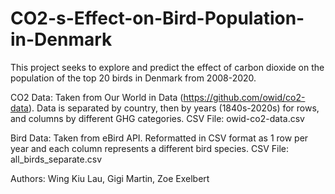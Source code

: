 # CO2-s-Effect-on-Bird-Population-in-Denmark

This project seeks to explore and predict the effect of carbon dioxide on the population of the top 20 birds in Denmark from 2008-2020. 

CO2 Data: Taken from Our World in Data (https://github.com/owid/co2-data). Data is separated by country, then by years (1840s-2020s) for rows, and columns by different GHG categories. CSV File: owid-co2-data.csv

Bird Data: Taken from eBird API. Reformatted in CSV format as 1 row per year and each column represents a different bird species. CSV File: all_birds_separate.csv

Authors: Wing Kiu Lau, Gigi Martin, Zoe Exelbert
